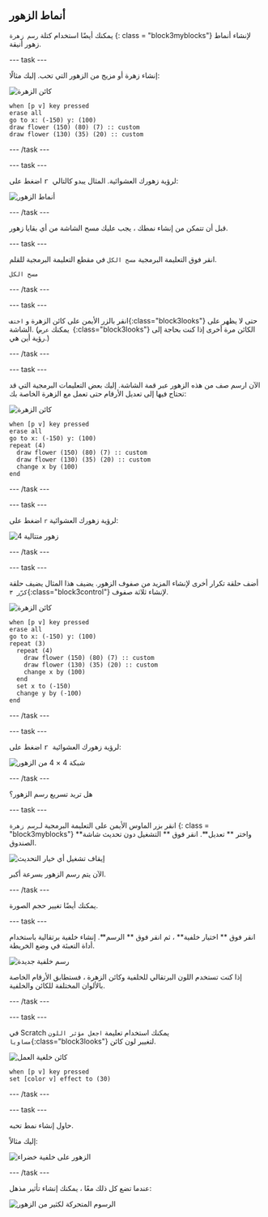 ## أنماط الزهور

يمكنك أيضًا استخدام كتلة `رسم زهرة` {: class = "block3myblocks"} لإنشاء أنماط زهور أنيقة.

\--- task \---

إنشاء زهرة أو مزيج من الزهور التي تحب. إليك مثالًا:

![كائن الزهرة](images/flower-sprite.png)

```blocks3
when [p v] key pressed
erase all
go to x: (-150) y: (100)
draw flower (150) (80) (7) :: custom
draw flower (130) (35) (20) :: custom
```

\--- /task \---

\--- task \---

اضغط على <kbd> r </kbd> لرؤية زهورك العشوائية. المثال يبدو كالتالي:

![أنماط الزهور](images/flower-for-pattern-example.png)

\--- /task \---

قبل أن تتمكن من إنشاء نمطك ، يجب عليك مسح الشاشة من أي بقايا زهور.

\--- task \---

انقر فوق التعليمة البرمجية `مسح الكل` في مقطع التعليمة البرمجية للقلم.

```blocks3
مسح الكل
```

\--- /task \---

\--- task \---

انقر بالزر الأيمن على كائن الزهرة و `اختف`{:class="block3looks"} حتى لا يظهر على الشاشة. (يمكنك `عرض `{:class="block3looks"} الكائن مرة أخرى إذا كنت بحاجة إلى رؤية أين هي.)

\--- /task \---

\--- task \---

الآن ارسم صف من هذه الزهور عبر قمة الشاشة. إليك بعض التعليمات البرمجية التي قد تحتاج فيها إلى تعديل الأرقام حتى تعمل مع الزهرة الخاصة بك:

![كائن الزهرة](images/flower-sprite.png)

```blocks3
when [p v] key pressed
erase all
go to x: (-150) y: (100)
repeat (4) 
  draw flower (150) (80) (7) :: custom
  draw flower (130) (35) (20) :: custom
  change x by (100)
end
```

\--- /task \---

\--- task \---

اضغط على ` r ` لرؤية زهورك العشوائية:

![4 زهور متتالية](images/flower-pattern-row-example.png)

\--- /task \---

\--- task \---

أضف حلقة تكرار أخرى لإنشاء المزيد من صفوف الزهور. يضيف هذا المثال يضيف حلقة `كرّر ٣`{:class="block3control"} لإنشاء ثلاثة صفوف.

![كائن الزهرة](images/flower-sprite.png)

```blocks3
when [p v] key pressed
erase all
go to x: (-150) y: (100)
repeat (3) 
  repeat (4) 
    draw flower (150) (80) (7) :: custom
    draw flower (130) (35) (20) :: custom
    change x by (100)
  end
  set x to (-150)
  change y by (-100)
end
```

\--- /task \---

\--- task \---

اضغط على <kbd> r </kbd> لرؤية زهورك العشوائية:

![شبكة 4 × 4 من الزهور](images/flower-pattern-rows-example.png)

\--- /task \---

هل تريد تسريع رسم الزهور؟

\--- task \---

انقر بزر الماوس الأيمن على التعليمة البرمجية لـ`رسم زهرة` {: class = "block3myblocks"} واختر ** تعديل**. انقر فوق ** التشغيل دون تحديث شاشة** الصندوق.

![إيقاف تشغيل أي خيار التحديث](images/flower-no-refresh.png)

الآن يتم رسم الزهور بسرعة أكبر.

\--- /task \---

يمكنك أيضًا تغيير حجم الصورة.

\--- task \---

انقر فوق ** اختيار خلفية** ، ثم انقر فوق ** الرسم**. إنشاء خلفية برتقالية باستخدام أداة التعبئة في وضع الخريطة.

![رسم خلفية جديدة](images/flower-orange-backdrop.png)

إذا كنت تستخدم اللون البرتقالي للخلفية وكائن الزهرة ، فستطابق الأرقام الخاصة بالألوان المختلفة للكائن والخلفية.

\--- /task \---

\--- task \---

في Scratch يمكنك استخدام تعليمة `اجعل مؤثر اللون مساويا`{:class="block3looks"} لتغيير لون كائن.

![كائن خلغية العمل](images/stage-sprite.png)

```blocks3
when [p v] key pressed
set [color v] effect to (30)
```

\--- /task \---

\--- task \---

حاول إنشاء نمط تحبه.

إليك مثالاً:

![الزهور على خلفية خضراء](images/flower-pattern-background.png)

\--- /task \---

عندما تضع كل ذلك معًا ، يمكنك إنشاء تأثير مذهل:

![الرسوم المتحركة لكثير من الزهور](images/flower-gen-example.gif)